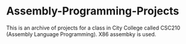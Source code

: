 # Assembly-Programming-Projects
This is an archive of projects for a class in City College called CSC210 (Assembly Language Programming). X86 assembky is used.
